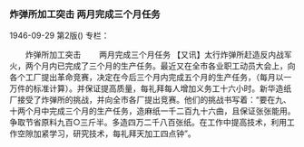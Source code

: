 ### 炸弹所加工突击  两月完成三个月任务

1946-09-29
第2版()
专栏：

　　炸弹所加工突击
　　两月完成三个月任务
    【又讯】太行炸弹所赶造反内战军火，两个月内已完成了三个月的生产任务。最近又在全市各业职工动员大会上，向各个工厂提出革命竞赛，决定在今后三个月内完成五个月的生产任务，（每月以一万件的标准计算）。并保证提高质量，每礼拜每人增加义务工十六小时。新华造纸厂接受了炸弹所的挑战，并向全市各厂提出竞赛。他们的挑战书写着：“要在九、十两个月中完成三个月的生产任务，造麻纸一千二百九十六曲，且保证张张能用。争取节省原料九百○三斤半。多造四万二千八百张纸。在工作中提高技术，利用工作空隙加紧学习，研究技术，每礼拜天加工四点钟”。
